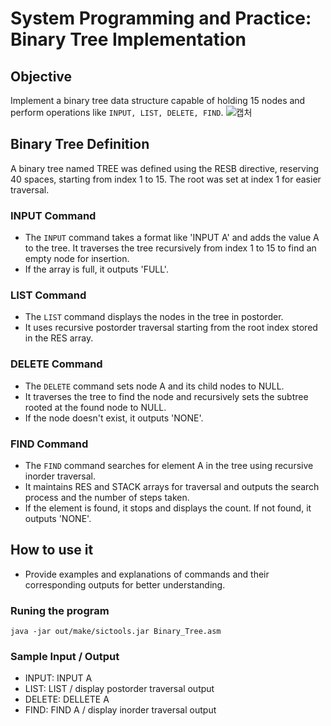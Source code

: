 # System Programming and Practice: Binary Tree Implementation

## Objective
Implement a binary tree data structure capable of holding 15 nodes and perform operations like `INPUT, LIST, DELETE, FIND`.
![캡처](https://github.com/LucPle/Binary_Tree_SIC-XE/assets/78635277/3e4ebaaf-08a6-4eb2-81ea-84d17c04659e)

## Binary Tree Definition
A binary tree named TREE was defined using the RESB directive, reserving 40 spaces, starting from index 1 to 15. The root was set at index 1 for easier traversal.

### INPUT Command
- The `INPUT` command takes a format like 'INPUT A' and adds the value A to the tree. It traverses the tree recursively from index 1 to 15 to find an empty node for insertion.
- If the array is full, it outputs 'FULL'.

### LIST Command
- The `LIST` command displays the nodes in the tree in postorder.
- It uses recursive postorder traversal starting from the root index stored in the RES array.

### DELETE Command
- The `DELETE` command sets node A and its child nodes to NULL.
- It traverses the tree to find the node and recursively sets the subtree rooted at the found node to NULL.
- If the node doesn't exist, it outputs 'NONE'.

### FIND Command
- The `FIND` command searches for element A in the tree using recursive inorder traversal.
- It maintains RES and STACK arrays for traversal and outputs the search process and the number of steps taken.
- If the element is found, it stops and displays the count. If not found, it outputs 'NONE'.

## How to use it
- Provide examples and explanations of commands and their corresponding outputs for better understanding.

### Runing the program
```shell
java -jar out/make/sictools.jar Binary_Tree.asm
```

### Sample Input / Output
- INPUT: INPUT A
- LIST: LIST / display postorder traversal output
- DELETE: DELLETE A 
- FIND: FIND A / display inorder traversal output

